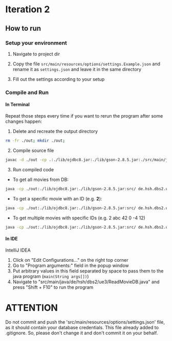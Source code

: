 # Iteration 2

## How to run

### Setup your environment

1. Navigate to project dir

2. Copy the file `src/main/resources/options/settings.Example.json` and rename it as
`settings.json` and leave it in the same directory

3. Fill out the settings according to your setup

### Compile and Run

#### In Terminal

Repeat those steps every time if you want to rerun the program after some changes happen:

1. Delete and recreate the output directory 
```bash
rm -fr ./out; mkdir ./out;
```

2. Compile source file
```bash
javac -d ./out -cp .:./lib/ojdbc8.jar:./lib/gson-2.8.5.jar:./src/main/java/ src/main/java/de/hsh/dbs2/ue3/ReadMovieDB.java
```

3. Run compiled code

- To get all movies from DB:
```bash
java -cp ./out:./lib/ojdbc8.jar:./lib/gson-2.8.5.jar:src/ de.hsh.dbs2.ue3.ReadMovieDB
```

- To get a specific movie with an ID (e.g. **2**):
```bash
java -cp ./out:./lib/ojdbc8.jar:./lib/gson-2.8.5.jar:src/ de.hsh.dbs2.ue3.ReadMovieDB 2
``` 

- To get multiple movies with specific IDs (e.g. 2 abc 42 0 -4 12)
```bash
java -cp ./out:./lib/ojdbc8.jar:./lib/gson-2.8.5.jar:src/ de.hsh.dbs2.ue3.ReadMovieDB 2 abc 42 0 12
``` 

#### In IDE

IntelliJ IDEA 

1. Click on "Edit Configurations..." on the right top corner
2. Go to "Program arguments:" field in the popup window
3. Put arbitrary values in this field separated by space to pass them to the java program (`main(String args[])`)
4. Navigate to "src/main/java/de/hsh/dbs2/ue3/ReadMovieDB.java" and press "Shift + F10" to run the program



# ATTENTION

Do not commit and push the 'src/main/resources/options/settings.json' file, as it should contain your database credentials.
This file already added to .gitignore. So, please don't change it and don't commit it on your behalf. 
